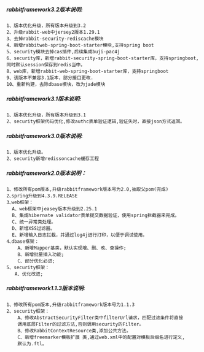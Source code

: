 ##### rabbitframework3.2版本说明:
	1、版本优化升级，所有版本升级到3.2
	2、升级rabbit-web中jersey2版本1.29.1
	3、去掉rabbit-security-rediscache模块
	4、新增rabbitweb-spring-boot-starter模块,支持spring boot
	5、security模块去掉cas插件,后续集成buji-pac4j
	6、security库，新增rabbit-security-spring-boot-starter库，支持springboot,同时默认session保存到redis当中。
	8、web库，新增rabbit-web-spring-boot-starter库，支持springboot
	9、该版本不兼容3.1版本，部分接口更改.
	10、重新构建，去除dbase模块，改为jade模块
	
##### rabbitframework3.1版本说明:
	1、版本优化升级，所有版本升级到3.1
	2、security框架代码优化,修改authc表单验证逻辑,验证失时，直接json方式返回。

	
##### rabbitframework3.0版本说明:
	1、版本优化升级。
	2、security新增redissoncache缓存工程
      
##### rabbitframework2.0版本说明：
    1、修改所有pom版本,升级rabbitframework版本号为2.0,抽取父pom(完成)
    2､spring升级到4.3.9.RELEASE
    3､web框架：
      A、web框架中jeasey版本升级到2.25.1
      B、集成hibernate validator表单提交数据验证，使用spring拦截器来完成。
      C、统一异常类处理。
      D、新增XSS过滤器。
      E、新增输入日志拦截，并通过log4j进行打印，以便于调试使用。
    4､dbase框架：
        A、新增Mapper基类，默认实现增、删、改、查操作;
        B、新增批量插入功能;
        C、部分优化必进;
    5、security框架：
       A、优化改进;
	
##### rabbitframework1.1.3版本说明:
	1、修改所有pom版本,升级rabbitframework版本号为1.1.3
	2、security框架：
        A、修改AbstractSecurityFilter类中filterUrl请求，匹配过滤条件将直接
        调用底层Filter的过滤方法,否则调用security的Filter。
        B、修改RabbitContextResource类,添加公共方法。
        C、新增freemarker模板扩展 类,通过web.xml中的配置对模板后缀名进行定义,
        默认为.ftl。

